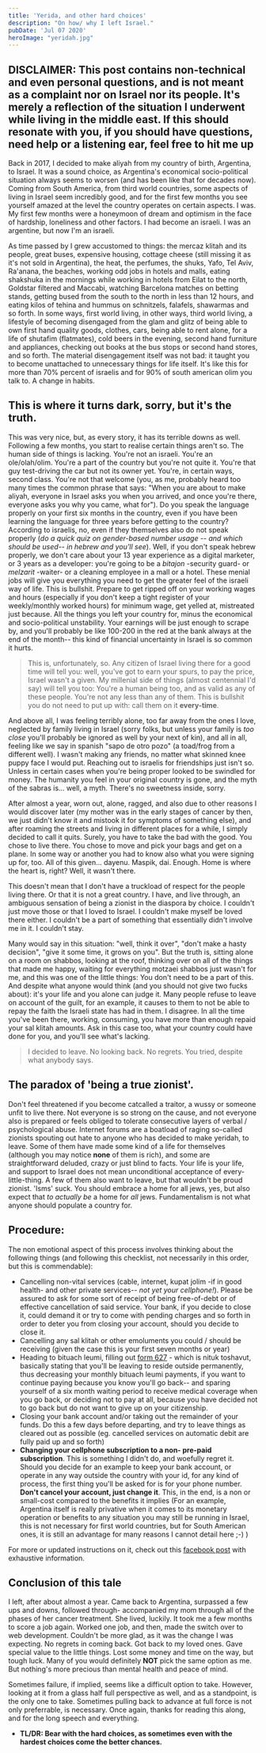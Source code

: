 ```yaml
---
title: 'Yerida, and other hard choices'
description: "On how/ why I left Israel."
pubDate: 'Jul 07 2020'
heroImage: "yeridah.jpg"
---
```


<!-- ![Tel Aviv / Yaffo](yeridah.jpg) -->

## DISCLAIMER: This post contains non-technical and even personal questions, and is not meant as a complaint nor on Israel nor its people. It's merely a reflection of the situation I underwent while living in the middle east. If this should resonate with you, if you should have questions, need help or a listening ear, feel free to hit me up

Back in 2017, I decided to make aliyah from my country of birth, Argentina, to Israel. It was a sound choice, as Argentina's economical socio-political situation always seems to worsen (and has been like that for decades now). Coming from South America, from third world countries, some aspects of living in Israel seem incredibly good, and for the first few months you see yourself amazed at the level the country operates on certain aspects. I was.
My first few months were a honeymoon of dream and optimism in the face of hardship, loneliness and other factors. I had become an israeli.
I was an argentine, but now I'm an israeli.

As time passed by I grew accustomed to things: the mercaz klitah and its people, great buses, expensive housing, cottage cheese (still missing it as it's not sold in Argentina), the heat, the perfumes, the shuks, Yafo, Tel Aviv, Ra'anana, the beaches, working odd jobs in hotels and malls, eating shakshuka in the mornings while working in hotels from Eilat to the north, Goldstar filtered and Maccabi, watching Barcelona matches on betting stands, getting bused from the south to the north in less than 12 hours, and eating kilos of tehina and hummus on schnitzels, falafels, shawarmas and so forth. In some ways, first world living, in other ways, third world living, a lifestyle of becoming disengaged from the glam and glitz of being able to own first hand quality goods, clothes, cars, being able to rent alone, for a life of shutafim (flatmates), cold beers in the evening, second hand furniture and appliances, checking out books at the bus stops or second hand stores, and so forth. The material disengagement itself was not bad: it taught you to become unattached to unnecessary things for life itself. It's like this for more than 70% percent of israelis and for 90% of south american olim you talk to. A change in habits.

## This is where it turns dark, sorry, but it's the truth.

This was very nice, but, as every story, it has its terrible downs as well. Following a few months, you start to realise certain things aren't so. The human side of things is lacking. You're not an israeli. You're an ole/olah/olim. You're a part of the country but you're not quite it. You're that guy test-driving the car but not its owner yet. You're, in certain ways, second class. You're not that welcome (you, as me, probably heard too many times the common phrase that says: "When you are about to make aliyah, everyone in Israel asks you when you arrived, and once you're there, everyone asks you why you came, what for"). Do you speak the language properly on your first six months in the country, even if you have been learning the language for three years before getting to the country? According to israelis, no, even if they themselves also do not speak properly (_do a quick quiz on gender-based number usage -- and which should be used-- in hebrew and you'll see_).
Well, if you don't speak hebrew properly, we don't care about your 13 year experience as a digital marketer, or 3 years as a developer: you're going to be a _bitajon_ -security guard- or _melzarit_ -waiter- or a cleaning employee in a mall or a hotel. These menial jobs will give you everything you need to get the greater feel of the israeli way of life. This is bullshit. Prepare to get ripped off on your working wages and hours (especially if you don't keep a tight register of your weekly/monthly worked hours) for minimum wage, get yelled at, mistreated just because. All the things you left your country for, minus the economical and socio-political unstability. Your earnings will be just enough to scrape by, and you'll probably be like 100-200 in the red at the bank always at the end of the month-- this kind of financial uncertainty in Israel is so common it hurts.

> This is, unfortunately, so. Any citizen of Israel living there for a good time will tell you: well, you've got to earn your spurs, to pay the price,
> Israel wasn't a given. My millenial side of things (almost centennial I'd say) will tell you too: You're a human being too, and as valid as any of
> these people. You're not any less than any of them. This is bullshit you do not need to put up with: call them on it **every-time**.

And above all, I was feeling terribly alone, too far away from the ones I love, neglected by family living in Israel (sorry folks, but unless your family is _too close_ you'll probably be ignored as well by your next of kin), and all in all, feeling like we say in spanish "sapo de otro pozo" (a toad/frog from a different well). I wasn't making any friends, no matter what skinned knee puppy face I would put. Reaching out to israelis for friendships just isn't so. Unless in certain cases when you're being proper looked to be swindled for money. The humanity you feel in your original country is gone, and the myth of the sabras is... well, a myth. There's no sweetness inside, sorry.

After almost a year, worn out, alone, ragged, and also due to other reasons I would discover later (my mother was in the early stages of cancer by then, we just didn't know it and mistook it for symptoms of something else), and after roaming the streets and living in different places for a while, I simply decided to call it quits. Surely, you have to take the bad with the good. You chose to live there. You chose to move and pick your bags and get on a plane. In some way or another you had to know also what you were signing up for, too. All of this given... dayenu. Maspik, dai. Enough.
Home is where the heart is, right? Well, it wasn't there.

This doesn't mean that I don't have a truckload of respect for the people living there. Or that it is not a great country. I have, and live through, an ambiguous sensation of being a zionist in the diaspora by choice. I couldn't just move those or that I loved to Israel. I couldn't make myself be loved there either. I couldn't be a part of something that essentially didn't involve me in it. I couldn't stay.

Many would say in this situation: "well, think it over", "don't make a hasty decision", "give it some time, it grows on you". But the truth is, sitting alone on a room on shabbos, looking at the roof, thinking over on all of the things that made me happy, waiting for everything motzaei shabbos just wasn't for me, and this was one of the little things: You don't need to be a part of this. And despite what anyone would think (and you should not give two fucks about): it's your life and you alone can judge it. Many people refuse to leave on account of the guilt, for an example, it causes to them to not be able to repay the faith the Israeli state has had in them. I disagree. In all the time you've been there, working, consuming, you have more than enough repaid your sal klitah amounts. Ask in this case too, what your country could have done for you, and you'll see what's lacking.

> I decided to leave. No looking back. No regrets. You tried, despite what anybody says.

## The paradox of 'being a true zionist'.

Don't feel threatened if you become catcalled a traitor, a wussy or someone unfit to live there. Not everyone is so strong on the cause, and not everyone also is prepared or feels obliged to tolerate consecutive layers of verbal / psychological abuse. Internet forums are a boatload of raging so-called zionists spouting out hate to anyone who has decided to make yeridah, to leave. Some of them have made some kind of a life for themselves (although you may notice **none** of them is rich), and some are straightforward deluded, crazy or just blind to facts. Your life is your life, and support to Israel does not mean unconditional acceptance of every-little-thing. A few of them also want to leave, but that wouldn't be proud zionist.
'Isms' suck. You should embrace a home for all jews, yes, but also expect that _to actually be_ a home for _all_ jews. Fundamentalism is not what anyone should populate a country for.

## Procedure:

The non emotional aspect of this process involves thinking about the following things (and following this checklist, not necessarily in this order, but this is commendable):

- Cancelling non-vital services (cable, internet, kupat jolim -if in good health- and other private services-- _not yet your cellphone!_). Please be assured to ask for some sort of receipt of being free-of-debt or of effective cancellation of said service. Your bank, if you decide to close it, could demand it or try to come with pending charges and so forth in order to deter you from closing your account, should you decide to close it.
- Cancelling any sal klitah or other emoluments you could / should be receiving (given the case this is your first seven months or year)
- Heading to bituach leumi, filling out [form 627](https://www.btl.gov.il/English%20Homepage/About/Forms%20Authorization/Forms/Insurance%20and%20Collection/Pages/627%20-%20Questionnaire%20for%20Determination%20of%20Citizenship%20for%20People%20Abroad.aspx?fbclid=IwAR22p2fYN7di_kmv8TznUbPeuGyXV-uSKbhKWuMmIQmw-ThN-4DwOHYNkDM) - which is nituk toshavut, basically stating that you'll be leaving to reside outside permanently, thus decreasing your monthly bituach leumi payments, if you want to continue paying because you know you'll go back-- and sparing yourself of a six month waiting period to receive medical coverage when you go back, or deciding not to pay at all, because you have decided not to go back but do not want to give up on your citizenship.
- Closing your bank account and/or taking out the remainder of your funds. Do this a few days before departing, and try to leave things as cleared out as possible (eg. cancelled services on automatic debit are fully paid up and so forth)
- **Changing your cellphone subscription to a non- pre-paid subscription**. This is something I didn't do, and woefully regret it. Should you decide for an example to keep your bank account, or operate in any way outside the country with your id, for any kind of process, the first thing you'll be asked for is for your phone number. **Don't cancel your account, just change it**. This, in the end, is a non or small-cost compared to the benefits it implies (For an example, Argentina itself is really privative when it comes to its monetary operation or benefits to any situation you may still be running in Israel, this is not necessary for first world countries, but for South American ones, it is still an advantage for many reasons I cannot detail here ;-) )

For more or updated instructions on it, check out this [facebook post](https://www.facebook.com/notes/leaving-israel-the-official-yerida-group-for-people-who-want-to-gtfo/leaving-israel-a-step-by-step-checklist/2274454212822386/) with exhaustive information.

## Conclusion of this tale

I left, after about almost a year. Came back to Argentina, surpassed a few ups and downs, followed through- accompanied my mom through all of the phases of her cancer treatment. She lived, luckily. It took me a few months to score a job again. Worked one job, and then, made the switch over to web development. Couldn't be more glad, as it was the change I was expecting. No regrets in coming back. Got back to my loved ones. Gave special value to the little things. Lost some money and time on the way, but tough luck. Many of you would definitely **NOT** pick the same option as me.
But nothing's more precious than mental health and peace of mind.

Sometimes failure, if implied, seems like a difficult option to take. However, looking at it from a glass half full perspective as well, and as a standpoint, is the only one to take. Sometimes pulling back to advance at full force is not only preferrable, is necessary. Once again, thanks for reading this along, and for the long speech and everything.

- **TL/DR: Bear with the hard choices, as sometimes even with the hardest choices come the better chances.**
